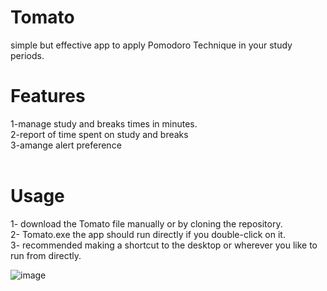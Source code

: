 # Tomato
simple but effective app to apply Pomodoro Technique in your study periods.

# Features
1-manage study and breaks times in minutes. <br >
2-report of time spent on study and breaks <br >
3-amange alert preference <br >
 <br >
# Usage
1- download the Tomato file manually or by cloning the repository. <br >
2-  Tomato.exe the app should run directly if you double-click on it. <br >
3- recommended making a shortcut to the desktop or wherever you like to run from directly.  <br >


![image](https://user-images.githubusercontent.com/59798883/186151434-f96f1bbe-8a26-4758-bed4-38f3c41e0665.png)
